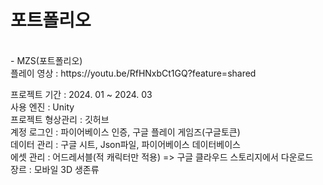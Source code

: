 # 포트폴리오
<br/>
- MZS(포트폴리오)<br/>
플레이 영상 : https://youtu.be/RfHNxbCt1GQ?feature=shared<br/>

프로젝트 기간 : 2024. 01 ~ 2024. 03<br/>
사용 엔진 : Unity<br/>
프로젝트 형상관리 : 깃허브<br/>
계정 로그인 : 파이어베이스 인증, 구글 플레이 게임즈(구글토큰) <br/>
데이터 관리 : 구글 시트, Json파일, 파이어베이스 데이터베이스<br/>
에셋 관리 : 어드레서블(적 캐릭터만 적용) => 구글 클라우드 스토리지에서 다운로드 <br/>
장르 : 모바일 3D 생존류<br/>
